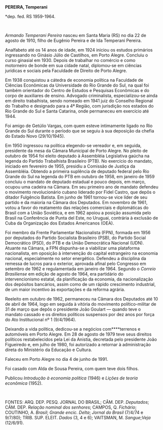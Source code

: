 **PEREIRA, Temperani**

\*dep. fed. RS 1959-1964.

 

*Armando Temperani Pereira* nasceu em Santa Maria (RS) no dia 22 de
agosto de 1910, filho de Eugênio Pereira e de Ida Temperani Pereira.

Analfabeto até os 14 anos de idade, em 1924 iniciou os estudos primários
ingressando no Ginásio Júlio de Castilhos, em Porto Alegre. Concluiu o
curso ginasial em 1930. Depois de trabalhar no comércio e como
motorneiro de bonde em sua cidade natal, diplomou-se em ciências
jurídicas e sociais pela Faculdade de Direito de Porto Alegre.

Em 1938 conquistou a cátedra de economia política na Faculdade de
Ciências Econômicas da Universidade do Rio Grande do Sul, na qual foi
também orientador do Centro de Estudos e Pesquisas Econômicas e do corpo
de auxiliares de ensino. Advogado criminalista, especializou-se ainda em
direito trabalhista, sendo nomeado em 1941 juiz do Conselho Regional do
Trabalho e designado para a 4ª Região, com jurisdição nos estados do Rio
Grande do Sul e Santa Catarina, onde permaneceu em exercício até 1944.

Foi amigo de Getúlio Vargas, com quem esteve intimamente ligado no Rio
Grande do Sul durante o período que se seguiu à sua deposição da chefia
do Estado Novo (29/10/1945).

Em 1950 ingressou na política elegendo-se vereador e, em seguida,
presidente da mesa da Câmara Municipal de Porto Alegre. No pleito de
outubro de 1954 foi eleito deputado à Assembléia Legislativa gaúcha na
legenda do Partido Trabalhista Brasileiro (PTB). No exercício do
mandato, iniciado em fevereiro de 1955, presidiu a Comissão de Justiça
da Assembléia. Obtendo a primeira suplência de deputado federal pelo Rio
Grande do Sul na legenda do PTB em outubro de 1958, em janeiro de 1959
concluiu o mandato de deputado estadual e pouco depois, em março, ocupou
uma cadeira na Câmara. Em seu primeiro ano de mandato defendeu o
movimento revolucionário cubano liderado por Fidel Castro, que depôs o
ditador Fulgêncio Batista. Em junho de 1961 tornou-se vice líder de seu
partido e da maioria na Câmara dos Deputados. Em novembro de 1961, votou
a favor do reatamento das relações comerciais e diplomáticas do Brasil
com a União Soviética, e em 1962 apoiou a posição assumida pelo Brasil
na Conferência de Punta del Este, no Uruguai, contrária à exclusão de
Cuba da Organização dos Estados Americanos (OEA).

Foi membro da Frente Parlamentar Nacionalista (FPN), formada em 1956 por
deputados do Partido Socialista Brasileiro (PSB), do Partido Social
Democrático (PSD), do PTB e da União Democrática Nacional (UDN). Atuante
na Câmara, a FPN dispunha-se a viabilizar uma plataforma nacionalista,
em oposição à intervenção do capital estrangeiro na economia nacional,
especialmente no setor energético. Defendeu a disciplina da remessa de
lucros para o exterior, aprovada afinal pelo Congresso em setembro de
1962 e regulamentada em janeiro de 1964. Segundo o *Correio Brasiliense*
em edição de agosto de 1964, era partidário do intervencionismo estatal,
da planificação da economia, da nacionalização dos depósitos bancários,
assim como de um rápido crescimento industrial, de um maior incentivo às
exportações e da reforma agrária.

Reeleito em outubro de 1962, permaneceu na Câmara dos Deputados até 10
de abril de 1964, logo em seguida à vitória do movimento
político-militar de 31 de março que depôs o presidente João Goulart —
quando teve o mandato cassado e os direitos políticos suspensos por dez
anos por força do Ato Institucional nº 1 (9/4/1964).

Deixando a vida política, dedicou-se a negócios com****terrenos e
automóveis em Porto Alegre. Em 28 de agosto de 1979 teve seus direitos
políticos restabelecidos pela Lei da Anistia, decretada pelo presidente
João Figueiredo e, em julho de 1980, foi autorizado a retornar à
administração direta do Ministério da Educação e Cultura.

Faleceu em Porto Alegre no dia 4 de junho de 1991.

Foi casado com Alda de Sousa Pereira, com quem teve dois filhos.

Publicou *Introdução à economia política* (1946) e *Lições de teoria
econômica* (1952).

 

FONTES: ARQ. DEP. PESQ. JORNAL DO BRASIL; CÂM. DEP. *Deputados*; CÂM.
DEP. *Relação nominal dos senhores*; CAMPOS, Q. *Fichário*; COUTINHO, A.
*Brasil*; *Grande encic. Delta*; *Jornal do Brasil* (7/4/74 e 9/7/80);
TRIB. SUP. ELEIT. *Dados* (3, 4 e 6); VAITSMAN, M. *Sangue*;*Veja*
(12/6/91).

 

